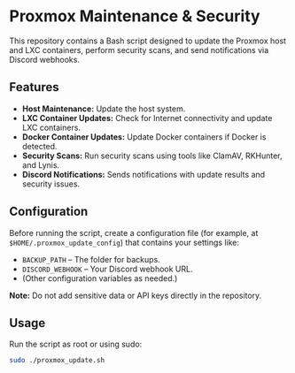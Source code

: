 # Proxmox Maintenance & Security

This repository contains a Bash script designed to update the Proxmox host and LXC containers, perform security scans, and send notifications via Discord webhooks.

## Features

- **Host Maintenance:** Update the host system.
- **LXC Container Updates:** Check for Internet connectivity and update LXC containers.
- **Docker Container Updates:** Update Docker containers if Docker is detected.
- **Security Scans:** Run security scans using tools like ClamAV, RKHunter, and Lynis.
- **Discord Notifications:** Sends notifications with update results and security issues.

## Configuration

Before running the script, create a configuration file (for example, at `$HOME/.proxmox_update_config`) that contains your settings like:
- `BACKUP_PATH` – The folder for backups.
- `DISCORD_WEBHOOK` – Your Discord webhook URL.
- (Other configuration variables as needed.)

**Note:** Do not add sensitive data or API keys directly in the repository.

## Usage

Run the script as root or using sudo:

```bash
sudo ./proxmox_update.sh
